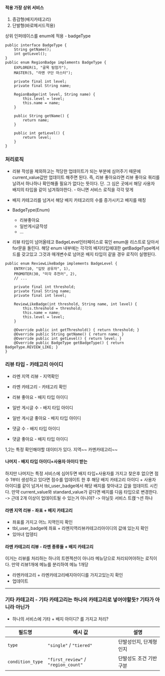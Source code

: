 
#### 적용 가장 상위 서비스
1. 증감형(배지카테고리)
2. 단발형(바로메서드적용)

상위 인퍼테이스를 enum에 적용 - badgeType
```
public interface BadgeType {
    String getName();
    int getLevel();
}
public enum RegionBadge implements BadgeType {
    EXPLORER(1, "골목 탐험가"),
    MASTER(5, "라멘 구단 마스터");

    private final int level;
    private final String name;

    RegionBadge(int level, String name) {
        this.level = level;
        this.name = name;
    }

    public String getName() {
        return name;
    }

    public int getLevel() {
        return level;
    }
}

```

### 처리로직
- 리뷰 작성을 제외하고는 적당한 업데이트가 되는 부분에 심어주기 때문에 current_value값만 업데이트 해주면 된다. 즉, 리뷰 좋아요라면 리뷰 좋아요 쿼리를 날려서 하나하나 확인해줄 필요가 없다는 뜻이다. 단. 그 심은 곳에서 해당 사용자 배지의 타입을 같이 넘겨줘야한다. - 아니면 서비스 로직을 각각 맞게
- 배지 카테고리를 넘겨서 해당 배지 카테고리의 수를 증가시키고 배지를 매칭

- BadgeType(Enum)
	- 리뷰좋아요
	- 일반게시글작성
	- ...
- 리뷰 타입이 넘어올테고 BadgeLevel인터페이스로 묶인 enum을 리스트로 담아서 for문을 돌린다. 해당 enum 내부에는 각각의 배지타입에대한 getBadgeType메서드를 갖고있고 그것과 매개변수로 넘어온 배지 타입이 같을 경우 로직이 실행된다.
```
public enum ReviewLikeBadge implements BadgeLevel {
    ENTRY(10, "입맛 공유자", 1),
    PROMOTER(30, "미각 추천러", 2),
    // ...

    private final int threshold;
    private final String name;
    private final int level;

    ReviewLikeBadge(int threshold, String name, int level) {
        this.threshold = threshold;
        this.name = name;
        this.level = level;
    }

    @Override public int getThreshold() { return threshold; }
    @Override public String getName() { return name; }
    @Override public int getLevel() { return level; }
    @Override public BadgeType getBadgeType() { return BadgeType.REVIEW_LIKE; }
}

```

### 리뷰 타입 - 카테고리 아이디
- 라멘 지역 리뷰 - 지역확인
- 라멘 카테고리 - 카테고리 확인

- 리뷰 좋아요 - 배지 타입 아이디
- 일반 게시글 수 - 배지 타입 아이디
- 일반 게시글 좋아요 - 배지 타입 아이디
- 댓글 수 - 배지 타입 아이디
- 댓글 좋아요 - 배지 타입 아이디

1,2는 특정 확인해야할 데이터가 있다. 지역~~ 카멘카테고리~~

#### 나머지 - 배지 타입 아이디+사용자 아이디 받는
하지만 나머지는 특정 서비스에 심어두면 배지 타입+사용자를 가지고 찾은후 없으면 점수 1부터 생성하고 있다면 점수를 업데이트 한 후
해당 배지 카테고리 아이디 + 사용자 아이디를 같이 넘겨서 tbl_user_badge에서 해당 배지를 찾아내고 값을 업데이트 시킨다. 만약 current_value와 standard_value가 같다면 배지를 다음 타입으로 변경한다. 
-> 근데 2개 이상이 업데이트될 수 있는거 아니야? -> 아닐듯 서비스 트랝ㄱ션 하나

#### 라멘 지역 리뷰 - 좌표 + 배지 카테고리
- 좌표를 가지고 어느 지역인지 확인
- tbl_user_badge에 좌표 + 라멘지역리뷰카테고리아이디의 값애 있는지 확인
- 있마녀 업뎅티

#### 라멘 카테고리 리뷰 - 라멘 종류들 + 배지 카테고리
이거는 리뷰를 처리하는 하나의 트렌젝션이 아니라 메뉴당으로 처리되어야하는 로직이다.
만약 리뷰1개에 메뉴를 분리하여
메뉴 1개당
- 라멘카테고리 + 라멘카테고리배지아이디를 가지고있는지 확인
- 업데이트

----
### 기타 카테고리 - 기타 카테고리는 하나의 카테고리로 넣어야할듯? 기타가 아니라 아닌가 

- 하나의 서비스에 기타 + 배지 아이디? 를 가지고 처리?

| 필드명              | 예시 값                                | 설명            |
| ---------------- | ----------------------------------- | ------------- |
| `type`           | `"single"` / `"tiered"`             | 단발성인지, 단계형인지  |
| `condition_type` | `"first_review"` / `"region_count"` | 단발성도 조건 기반 구분 |
